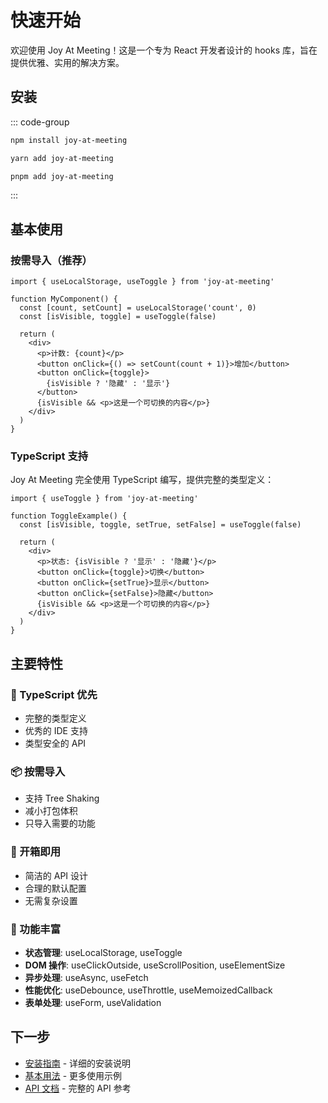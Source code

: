 # 快速开始

欢迎使用 Joy At Meeting！这是一个专为 React 开发者设计的 hooks 库，旨在提供优雅、实用的解决方案。

## 安装

::: code-group

```bash [npm]
npm install joy-at-meeting
```

```bash [yarn]
yarn add joy-at-meeting
```

```bash [pnpm]
pnpm add joy-at-meeting
```

:::

## 基本使用

### 按需导入（推荐）

```tsx
import { useLocalStorage, useToggle } from 'joy-at-meeting'

function MyComponent() {
  const [count, setCount] = useLocalStorage('count', 0)
  const [isVisible, toggle] = useToggle(false)

  return (
    <div>
      <p>计数: {count}</p>
      <button onClick={() => setCount(count + 1)}>增加</button>
      <button onClick={toggle}>
        {isVisible ? '隐藏' : '显示'}
      </button>
      {isVisible && <p>这是一个可切换的内容</p>}
    </div>
  )
}
```

### TypeScript 支持

Joy At Meeting 完全使用 TypeScript 编写，提供完整的类型定义：

```tsx
import { useToggle } from 'joy-at-meeting'

function ToggleExample() {
  const [isVisible, toggle, setTrue, setFalse] = useToggle(false)

  return (
    <div>
      <p>状态: {isVisible ? '显示' : '隐藏'}</p>
      <button onClick={toggle}>切换</button>
      <button onClick={setTrue}>显示</button>
      <button onClick={setFalse}>隐藏</button>
      {isVisible && <p>这是一个可切换的内容</p>}
    </div>
  )
}
```

## 主要特性

### 🎯 TypeScript 优先
- 完整的类型定义
- 优秀的 IDE 支持
- 类型安全的 API

### 📦 按需导入
- 支持 Tree Shaking
- 减小打包体积
- 只导入需要的功能

### 🚀 开箱即用
- 简洁的 API 设计
- 合理的默认配置
- 无需复杂设置

### 🔧 功能丰富
- **状态管理**: useLocalStorage, useToggle
- **DOM 操作**: useClickOutside, useScrollPosition, useElementSize
- **异步处理**: useAsync, useFetch
- **性能优化**: useDebounce, useThrottle, useMemoizedCallback
- **表单处理**: useForm, useValidation

## 下一步

- [安装指南](/guide/installation) - 详细的安装说明
- [基本用法](/guide/basic-usage) - 更多使用示例
- [API 文档](/api/state-hooks) - 完整的 API 参考